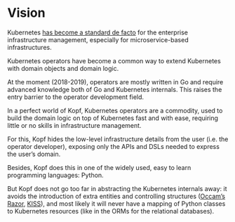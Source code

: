 # Vision

Kubernetes [has become a standard de facto](https://www.google.com/search?q=kubernetes+standard+de+facto&oq=kuerbenetes+standard+de+facto) for the enterprise infrastructure
management, especially for microservice-based infrastructures.

Kubernetes operators have become a common way to extend Kubernetes
with domain objects and domain logic.

At the moment (2018-2019), operators are mostly written in Go
and require advanced knowledge both of Go and Kubernetes internals.
This raises the entry barrier to the operator development field.

In a perfect world of Kopf, Kubernetes operators are a commodity,
used to build the domain logic on top of Kubernetes fast and with ease,
requiring little or no skills in infrastructure management.

For this, Kopf hides the low-level infrastructure details from the user
(i.e. the operator developer),
exposing only the APIs and DSLs needed to express the user’s domain.

Besides, Kopf does this in one of the widely used, easy to learn
programming languages: Python.

But Kopf does not go too far in abstracting the Kubernetes internals away:
it avoids the introduction of extra entities and controlling structures
([Occam’s Razor](https://en.wikipedia.org/wiki/Occam%27s_razor), [KISS](https://en.wikipedia.org/wiki/KISS_principle)), and most likely it will never have
a mapping of Python classes to Kubernetes resources
(like in the ORMs for the relational databases).
